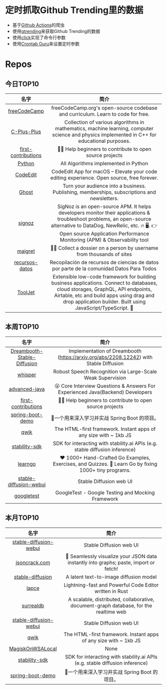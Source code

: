 # 定时抓取Github Trending里的数据
* 基于[Github Actions](https://docs.github.com/en/actions)的爬虫
* 使用[gtrending](https://github.com/hedythedev/gtrending)来获取Github Trending的数据
* 使用[click](https://github.com/pallets/click)实现了命令行参数
* 使用[Crontab Guru](https://crontab.guru/)来设置定时参数

# Repos
## 今日TOP10 
<!-- START OF DAILY_TOP10_REPOS -->
| 名字 | 简介 |
| :----: | :----: |
| [freeCodeCamp](https://github.com/freeCodeCamp/freeCodeCamp) | freeCodeCamp.org's open-source codebase and curriculum. Learn to code for free. |
| [C-Plus-Plus](https://github.com/TheAlgorithms/C-Plus-Plus) | Collection of various algorithms in mathematics, machine learning, computer science and physics implemented in C++ for educational purposes. |
| [first-contributions](https://github.com/firstcontributions/first-contributions) | 🚀✨ Help beginners to contribute to open source projects |
| [Python](https://github.com/TheAlgorithms/Python) | All Algorithms implemented in Python |
| [CodeEdit](https://github.com/CodeEditApp/CodeEdit) | CodeEdit App for macOS – Elevate your code editing experience. Open source, free forever. |
| [Ghost](https://github.com/TryGhost/Ghost) | Turn your audience into a business. Publishing, memberships, subscriptions and newsletters. |
| [signoz](https://github.com/SigNoz/signoz) | SigNoz is an open-source APM. It helps developers monitor their applications & troubleshoot problems, an open-source alternative to DataDog, NewRelic, etc. 🔥 🖥. 👉 Open source Application Performance Monitoring (APM) & Observability tool |
| [maigret](https://github.com/soxoj/maigret) | 🕵️‍♂️ Collect a dossier on a person by username from thousands of sites |
| [recursos-datos](https://github.com/FernandaCader/recursos-datos) | Recopilación de recursos de ciencias de datos por parte de la comunidad Datos Para Todos |
| [ToolJet](https://github.com/ToolJet/ToolJet) | Extensible low-code framework for building business applications. Connect to databases, cloud storages, GraphQL, API endpoints, Airtable, etc and build apps using drag and drop application builder. Built using JavaScript/TypeScript. 🚀 |
<!-- END OF DAILY_TOP10_REPOS -->

## 本周TOP10
<!-- START OF WEEKLY_TOP10_REPOS -->
| 名字 | 简介 |
| :----: | :----: |
| [Dreambooth-Stable-Diffusion](https://github.com/XavierXiao/Dreambooth-Stable-Diffusion) | Implementation of Dreambooth (https://arxiv.org/abs/2208.12242) with Stable Diffusion |
| [whisper](https://github.com/openai/whisper) | Robust Speech Recognition via Large-Scale Weak Supervision |
| [advanced-java](https://github.com/doocs/advanced-java) | 😮 Core Interview Questions & Answers For Experienced Java(Backend) Developers | 互联网 Java 工程师进阶知识完全扫盲：涵盖高并发、分布式、高可用、微服务、海量数据处理等领域知识 |
| [first-contributions](https://github.com/firstcontributions/first-contributions) | 🚀✨ Help beginners to contribute to open source projects |
| [spring-boot-demo](https://github.com/xkcoding/spring-boot-demo) | 🚀一个用来深入学习并实战 Spring Boot 的项目。 |
| [qwik](https://github.com/BuilderIO/qwik) | The HTML-first framework. Instant apps of any size with ~ 1kb JS |
| [stability-sdk](https://github.com/Stability-AI/stability-sdk) | SDK for interacting with stability.ai APIs (e.g. stable diffusion inference) |
| [learngo](https://github.com/inancgumus/learngo) | ❤️ 1000+ Hand-Crafted Go Examples, Exercises, and Quizzes. 🚀 Learn Go by fixing 1000+ tiny programs. |
| [stable-diffusion-webui](https://github.com/AUTOMATIC1111/stable-diffusion-webui) | Stable Diffusion web UI |
| [googletest](https://github.com/google/googletest) | GoogleTest - Google Testing and Mocking Framework |
<!-- END OF WEEKLY_TOP10_REPOS -->

## 本月TOP10
<!-- START OF MONTHLY_TOP10_REPOS -->
| 名字 | 简介 |
| :----: | :----: |
| [stable-diffusion-webui](https://github.com/AUTOMATIC1111/stable-diffusion-webui) | Stable Diffusion web UI |
| [jsoncrack.com](https://github.com/AykutSarac/jsoncrack.com) | 🔮 Seamlessly visualize your JSON data instantly into graphs; paste, import or fetch! |
| [stable-diffusion](https://github.com/CompVis/stable-diffusion) | A latent text-to-image diffusion model |
| [lapce](https://github.com/lapce/lapce) | Lightning-fast and Powerful Code Editor written in Rust |
| [surrealdb](https://github.com/surrealdb/surrealdb) | A scalable, distributed, collaborative, document-graph database, for the realtime web |
| [stable-diffusion-webui](https://github.com/sd-webui/stable-diffusion-webui) | Stable Diffusion web UI |
| [qwik](https://github.com/BuilderIO/qwik) | The HTML-first framework. Instant apps of any size with ~ 1kb JS |
| [MagiskOnWSALocal](https://github.com/LSPosed/MagiskOnWSALocal) | None |
| [stability-sdk](https://github.com/Stability-AI/stability-sdk) | SDK for interacting with stability.ai APIs (e.g. stable diffusion inference) |
| [spring-boot-demo](https://github.com/xkcoding/spring-boot-demo) | 🚀一个用来深入学习并实战 Spring Boot 的项目。 |
<!-- END OF MONTHLY_TOP10_REPOS -->
